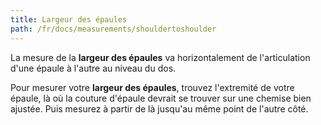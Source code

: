 ```yaml
---
title: Largeur des épaules
path: /fr/docs/measurements/shouldertoshoulder
---
```


La mesure de la **largeur des épaules** va horizontalement de l'articulation d'une épaule à l'autre au niveau du dos.

Pour mesurer votre **largeur des épaules**, trouvez l'extremité de votre épaule, là où la couture d'épaule devrait se trouver sur une chemise bien ajustée. 
Puis mesurez à partir de là jusqu'au même point de l'autre côté.
